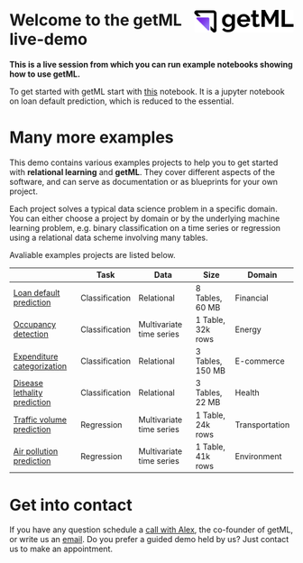 <img src="assets/getml_logo.png" 
     width="35%" 
     align=right
     alt="getML logo"
     style="margin-top: 1.5rem;">

# Welcome to the getML live-demo

**This is a live session from which you can run example notebooks showing how to use getML.**

To get started with getML start with [this](loans_demo.ipynb) notebook. It is a jupyter notebook on loan default prediction, which is reduced to the essential.


# Many more examples

This demo contains various examples projects to help you to get started
with **relational learning** and **getML**. They cover different aspects of the software, and can serve as documentation or
as blueprints for your own project.

Each project solves a typical data science problem in a specific domain. You
can either choose a project by domain or by the underlying machine learning
problem, e.g. binary classification on a time series or regression using a
relational data scheme involving many tables.

Avaliable examples projects are listed below.

|                                                                | Task           | Data                     | Size               | Domain         |
| -------------------------------------------------------------- | -------------- | ------------------------ | ------------------ | -------------- |
| [Loan default prediction](loans_demo.ipynb)                    | Classification | Relational               | 8 Tables, 60 MB    | Financial      |
| [Occupancy detection](occupancy_demo.ipynb)                    | Classification | Multivariate time series | 1 Table, 32k rows  | Energy         |
| [Expenditure categorization](consumer_expenditures_demo.ipynb) | Classification | Relational               | 3 Tables, 150 MB   | E-commerce     |
| [Disease lethality prediction](atherosclerosis_demo.ipynb)     | Classification | Relational               | 3 Tables, 22 MB    | Health         |
| [Traffic volume prediction](interstate94_demo.ipynb)           | Regression     | Multivariate time series | 1 Table, 24k rows  | Transportation |
| [Air pollution prediction](air_pollution_demo.ipynb)           | Regression     | Multivariate time series | 1 Table, 41k rows  | Environment    |


# Get into contact

If you have any question schedule a [call with Alex](https://go.getml.com/meetings/alexander-uhlig/getml-demo), the co-founder of getML, or write us an [email](team@getml.com). Do you prefer a guided demo held by us? Just contact us to make an appointment.